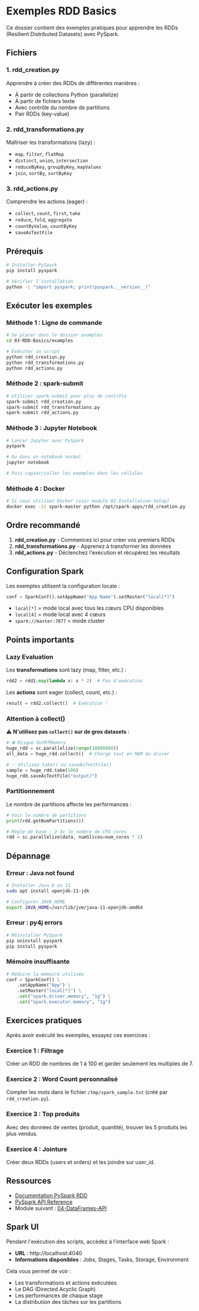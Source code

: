 # Exemples RDD Basics

Ce dossier contient des exemples pratiques pour apprendre les RDDs (Resilient Distributed Datasets) avec PySpark.

## Fichiers

### 1. rdd_creation.py
Apprendre à créer des RDDs de différentes manières :
- À partir de collections Python (parallelize)
- À partir de fichiers texte
- Avec contrôle du nombre de partitions
- Pair RDDs (key-value)

### 2. rdd_transformations.py
Maîtriser les transformations (lazy) :
- `map`, `filter`, `flatMap`
- `distinct`, `union`, `intersection`
- `reduceByKey`, `groupByKey`, `mapValues`
- `join`, `sortBy`, `sortByKey`

### 3. rdd_actions.py
Comprendre les actions (eager) :
- `collect`, `count`, `first`, `take`
- `reduce`, `fold`, `aggregate`
- `countByValue`, `countByKey`
- `saveAsTextFile`

## Prérequis

```bash
# Installer PySpark
pip install pyspark

# Vérifier l'installation
python -c "import pyspark; print(pyspark.__version__)"
```

## Exécuter les exemples

### Méthode 1 : Ligne de commande

```bash
# Se placer dans le dossier examples
cd 03-RDD-Basics/examples

# Exécuter un script
python rdd_creation.py
python rdd_transformations.py
python rdd_actions.py
```

### Méthode 2 : spark-submit

```bash
# Utiliser spark-submit pour plus de contrôle
spark-submit rdd_creation.py
spark-submit rdd_transformations.py
spark-submit rdd_actions.py
```

### Méthode 3 : Jupyter Notebook

```bash
# Lancer Jupyter avec PySpark
pyspark

# Ou dans un notebook normal
jupyter notebook

# Puis copier/coller les exemples dans les cellules
```

### Méthode 4 : Docker

```bash
# Si vous utilisez Docker (voir module 02-Installation-Setup)
docker exec -it spark-master python /opt/spark-apps/rdd_creation.py
```

## Ordre recommandé

1. **rdd_creation.py** - Commencez ici pour créer vos premiers RDDs
2. **rdd_transformations.py** - Apprenez à transformer les données
3. **rdd_actions.py** - Déclenchez l'exécution et récupérez les résultats

## Configuration Spark

Les exemples utilisent la configuration locale :

```python
conf = SparkConf().setAppName("App Name").setMaster("local[*]")
```

- `local[*]` = mode local avec tous les cœurs CPU disponibles
- `local[4]` = mode local avec 4 cœurs
- `spark://master:7077` = mode cluster

## Points importants

### Lazy Evaluation

Les **transformations** sont lazy (map, filter, etc.) :
```python
rdd2 = rdd1.map(lambda x: x * 2)  # Pas d'exécution
```

Les **actions** sont eager (collect, count, etc.) :
```python
result = rdd2.collect()  # Exécution !
```

### Attention à collect()

⚠️ **N'utilisez pas `collect()` sur de gros datasets** :

```python
# ❌ Risque OutOfMemory
huge_rdd = sc.parallelize(range(10000000))
all_data = huge_rdd.collect()  # Charge tout en RAM du driver

# ✅ Utilisez take() ou saveAsTextFile()
sample = huge_rdd.take(100)
huge_rdd.saveAsTextFile("output/")
```

### Partitionnement

Le nombre de partitions affecte les performances :

```python
# Voir le nombre de partitions
print(rdd.getNumPartitions())

# Règle de base : 2-3x le nombre de CPU cores
rdd = sc.parallelize(data, numSlices=num_cores * 2)
```

## Dépannage

### Erreur : Java not found

```bash
# Installer Java 8 ou 11
sudo apt install openjdk-11-jdk

# Configurer JAVA_HOME
export JAVA_HOME=/usr/lib/jvm/java-11-openjdk-amd64
```

### Erreur : py4j errors

```bash
# Réinstaller PySpark
pip uninstall pyspark
pip install pyspark
```

### Mémoire insuffisante

```python
# Réduire la mémoire utilisée
conf = SparkConf() \
    .setAppName("App") \
    .setMaster("local[*]") \
    .set("spark.driver.memory", "1g") \
    .set("spark.executor.memory", "1g")
```

## Exercices pratiques

Après avoir exécuté les exemples, essayez ces exercices :

### Exercice 1 : Filtrage
Créer un RDD de nombres de 1 à 100 et garder seulement les multiples de 7.

### Exercice 2 : Word Count personnalisé
Compter les mots dans le fichier `/tmp/spark_sample.txt` (créé par `rdd_creation.py`).

### Exercice 3 : Top produits
Avec des données de ventes (produit, quantité), trouver les 5 produits les plus vendus.

### Exercice 4 : Jointure
Créer deux RDDs (users et orders) et les joindre sur user_id.

## Ressources

- [Documentation PySpark RDD](https://spark.apache.org/docs/latest/rdd-programming-guide.html)
- [PySpark API Reference](https://spark.apache.org/docs/latest/api/python/reference/api/pyspark.RDD.html)
- Module suivant : [04-DataFrames-API](../../04-DataFrames-API/README.md)

## Spark UI

Pendant l'exécution des scripts, accédez à l'interface web Spark :
- **URL** : http://localhost:4040
- **Informations disponibles** : Jobs, Stages, Tasks, Storage, Environment

Cela vous permet de voir :
- Les transformations et actions exécutées
- Le DAG (Directed Acyclic Graph)
- Les performances de chaque stage
- La distribution des tâches sur les partitions
